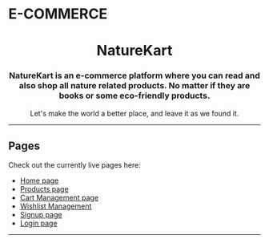 # E-COMMERCE
<div align="center">
  
# NatureKart

### NatureKart is an e-commerce platform where you can read and also shop all nature related products. No matter if they are books or some eco-friendly products.

Let's make the world a better place, and leave it as we found it.
</div>

---

## Pages

Check out the currently live pages here:
- [Home page](https://https://naturekart.netlify.app/)
- [Products page](https://naturekart.netlify.app/products/products.html)
- [Cart Management page](https://naturekart.netlify.app/cart/cart.html)
- [Wishlist Management](https://naturekart.netlify.app/wishlist/wishlist.html)
- [Signup page](https://naturekart.netlify.app/signup/signup.html)
- [Login page](https://naturekart.netlify.app/login/login.html)

---
